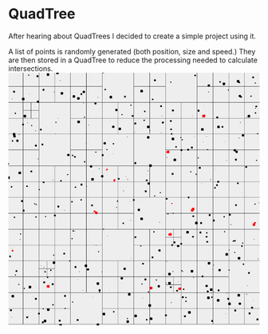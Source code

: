 # QuadTree

After hearing about QuadTrees I decided to create a simple project using it. 

A list of points is randomly generated (both position, size and speed.)
They are then stored in a QuadTree to reduce the processing needed to calculate intersections. 
![Dempo](demo.gif?raw=true)
